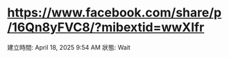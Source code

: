 # https://www.facebook.com/share/p/16Qn8yFVC8/?mibextid=wwXIfr

建立時間: April 18, 2025 9:54 AM
狀態: Wait